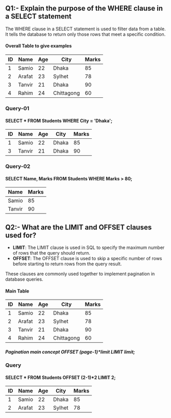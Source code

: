 ## Q1:- Explain the purpose of the WHERE clause in a SELECT statement
The WHERE clause in a SELECT statement is used to filter data from a table. It tells the database to return only those rows that meet a specific condition.

#### Overall Table to give examples
| ID | Name   | Age | City       | Marks |
| -- | ------ | --- | ---------- | ----- |
| 1  | Samio  | 22  | Dhaka      | 85    |
| 2  | Arafat | 23  | Sylhet     | 78    |
| 3  | Tanvir | 21  | Dhaka      | 90    |
| 4  | Rahim  | 24  | Chittagong | 60    |

### Query-01
#### SELECT * FROM Students WHERE City = 'Dhaka';

| ID | Name   | Age | City  | Marks |
| -- | ------ | --- | ----- | ----- |
| 1  | Samio  | 22  | Dhaka | 85    |
| 3  | Tanvir | 21  | Dhaka | 90    |

### Query-02
#### SELECT Name, Marks FROM Students WHERE Marks > 80;

| Name   | Marks |
| ------ | ----- |
| Samio  | 85    |
| Tanvir | 90    |


## Q2:- What are the LIMIT and OFFSET clauses used for?

- **LIMIT**: The LIMIT clause is used in SQL to specify the maximum number of rows that the query should return.
- **OFFSET**: The OFFSET clause is used to skip a specific number of rows before starting to return rows from the query result.

These clauses are commonly used together to implement pagination in database queries.
#### Main Table
| ID | Name   | Age | City       | Marks |
| -- | ------ | --- | ---------- | ----- |
| 1  | Samio  | 22  | Dhaka      | 85    |
| 2  | Arafat | 23  | Sylhet     | 78    |
| 3  | Tanvir | 21  | Dhaka      | 90    |
| 4  | Rahim  | 24  | Chittagong | 60    |
##### Pagination main concept OFFSET (page-1)*limit LIMIT limit;
### Query
#### SELECT * FROM Students OFFSET (2-1)*2 LIMIT 2;
| ID | Name   | Age | City       | Marks |
| -- | ------ | --- | ---------- | ----- |
| 1  | Samio  | 22  | Dhaka      | 85    |
| 2  | Arafat | 23  | Sylhet     | 78    |
